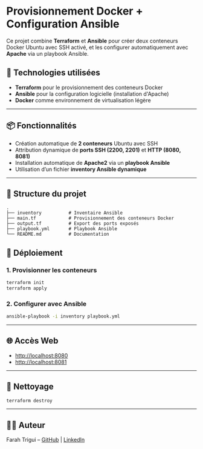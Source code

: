 # Provisionnement Docker + Configuration Ansible

Ce projet combine **Terraform** et **Ansible** pour créer deux conteneurs Docker Ubuntu avec SSH activé, et les configurer automatiquement avec **Apache** via un playbook Ansible.

## 🔧 Technologies utilisées

- **Terraform** pour le provisionnement des conteneurs Docker
- **Ansible** pour la configuration logicielle (installation d'Apache)
- **Docker** comme environnement de virtualisation légère

---

## 📦 Fonctionnalités

- Création automatique de **2 conteneurs** Ubuntu avec SSH
- Attribution dynamique de **ports SSH (2200, 2201)** et **HTTP (8080, 8081)**
- Installation automatique de **Apache2** via un **playbook Ansible**
- Utilisation d’un fichier **inventory Ansible dynamique**

---

## 📁 Structure du projet

```
.
├── inventory          # Inventaire Ansible
├── main.tf            # Provisionnement des conteneurs Docker
├── output.tf          # Export des ports exposés
├── playbook.yml       # Playbook Ansible
└── README.md          # Documentation
```
## 🚀 Déploiement

### 1. Provisionner les conteneurs

```bash
terraform init
terraform apply
```

### 2. Configurer avec Ansible

```bash
ansible-playbook -i inventory playbook.yml
```

---

## 🌐 Accès Web

- [http://localhost:8080](http://localhost:8080)
- [http://localhost:8081](http://localhost:8081)

---

## 🧹 Nettoyage

```bash
terraform destroy
```

---

## 👩‍💻 Auteur

Farah Trigui – [GitHub](https://github.com/FarahTrigui) | [LinkedIn](https://www.linkedin.com/in/farah-trigui-a4474821a/)
